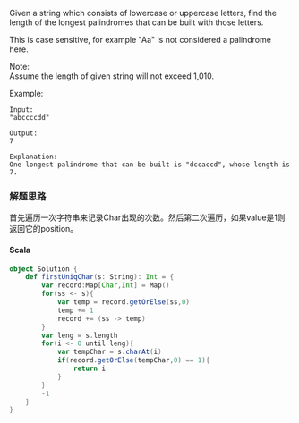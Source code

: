 Given a string which consists of lowercase or uppercase letters, find the length of the longest palindromes that can be built with those letters.

This is case sensitive, for example "Aa" is not considered a palindrome here.

Note:  
Assume the length of given string will not exceed 1,010.

Example:
```
Input:
"abccccdd"

Output:
7

Explanation:
One longest palindrome that can be built is "dccaccd", whose length is 7.
```

### 解题思路
首先遍历一次字符串来记录Char出现的次数。然后第二次遍历，如果value是1则返回它的position。
#### Scala
```scala
object Solution {
    def firstUniqChar(s: String): Int = {
        var record:Map[Char,Int] = Map()
        for(ss <- s){
            var temp = record.getOrElse(ss,0)
            temp += 1
            record += (ss -> temp)
        }
        var leng = s.length
        for(i <- 0 until leng){
            var tempChar = s.charAt(i)
            if(record.getOrElse(tempChar,0) == 1){
                return i
            }
        }
        -1
    }
}
```